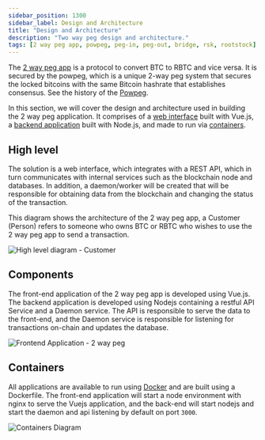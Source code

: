 ```yaml
---
sidebar_position: 1300
sidebar_label: Design and Architecture
title: "Design and Architecture"
description: "Two way peg design and architecture."
tags: [2 way peg app, powpeg, peg-in, peg-out, bridge, rsk, rootstock]
---
```


The [2 way peg app](https://app.2wp.rootstock.io/) is a protocol to convert BTC to RBTC and vice versa. It is secured by the powpeg, which is a unique 2-way peg system that secures the locked bitcoins with the same Bitcoin hashrate that establishes consensus. See the history of the [Powpeg](/concepts/powpeg/).

In this section, we will cover the design and architecture used in building the 2 way peg application. It comprises of a [web interface](#high-level) built with Vue.js, a [backend application](#components) built with Node.js, and made to run via [containers](#containers).

## High level

The solution is a web interface, which integrates with a REST API, which in turn communicates with internal services such as the blockchain node and databases. In addition, a daemon/worker will be created that will be responsible for obtaining data from the blockchain and changing the status of the transaction.

This diagram shows the architecture of the 2 way peg app, a Customer (Person) refers to someone who owns BTC or RBTC who wishes to use the 2 way peg app to send a transaction.

![High level diagram - Customer](/img/resources/two-way-peg-app/57-high-level-diagram.png)

## Components

The front-end application of the 2 way peg app is developed using Vue.js. The backend application is developed using Nodejs containing a restful API Service and a Daemon service. The API is responsible to serve the data to the front-end, and the Daemon service is responsible for listening for transactions on-chain and updates the database.

![Frontend Application - 2 way peg](/img/resources/two-way-peg-app/58-frontend-application-diagram.png)

## Containers

All applications are available to run using [Docker](https://www.docker.com/) and are built using a Dockerfile. The front-end application will start a node environment with nginx to serve the Vuejs application, and the back-end will start nodejs and start the daemon and api listening by default on port `3000`.

![Containers Diagram](/img/resources/two-way-peg-app/59-containers-diagram.png)